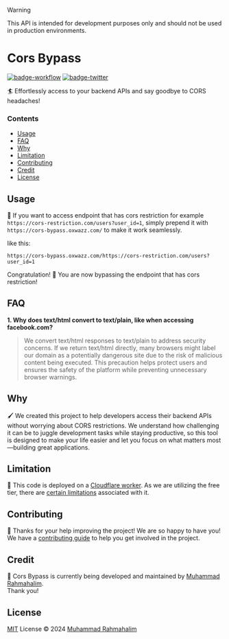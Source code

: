 > [!WARNING]
> This API is intended for development purposes only and should not be used in production environments.

# Cors Bypass

[badge-workflow]: https://img.shields.io/github/actions/workflow/status/oxwazz/cors_bypass/release.yml
[link-workflow]: https://github.com/oxwazz/cors_bypass/actions/workflows/release.yml
[badge-twitter]: https://img.shields.io/twitter/follow/oxwazz
[link-twitter]: https://x.com/oxwazz

[![badge-workflow]][link-workflow]
[![badge-twitter]][link-twitter]

🏄 Effortlessly access to your backend APIs and say goodbye to CORS headaches!

### Contents

- [Usage](#usage)
- [FAQ](#faq)
- [Why](#why)
- [Limitation](#limitation)
- [Contributing](#contributing)
- [Credit](#credit)
- [License](#license)

## Usage

🎩 If you want to access endpoint that has cors restriction for example `https://cors-restriction.com/users?user_id=1`,
simply prepend it with `https://cors-bypass.oxwazz.com/` to make it work seamlessly. 

like this:
```
https://cors-bypass.oxwazz.com/https://cors-restriction.com/users?user_id=1
```

Congratulation! 🎉 You are now bypassing the endpoint that has cors restriction!

## FAQ

**1. Why does text/html convert to text/plain, like when accessing facebook.com?**

> We convert text/html responses to text/plain to address security concerns. If we return text/html directly, 
> many browsers might label our domain as a potentially dangerous site due to the risk of malicious content being 
> executed. This precaution helps protect users and ensures the safety of the platform while preventing unnecessary 
> browser warnings.

## Why

🖌️ We created this project to help developers access their backend APIs without worrying about CORS restrictions. 
We understand how challenging it can be to juggle development tasks while staying productive, 
so this tool is designed to make your life easier and let you focus on what matters most—building great applications.

## Limitation

📐 This code is deployed on a [Cloudflare worker](https://developers.cloudflare.com/workers/languages/rust/). As we are
utilizing the free tier, there are [certain limitations](https://developers.cloudflare.com/workers/platform/limits/#worker-limits)
associated with it.

## Contributing

🎈 Thanks for your help improving the project! We are so happy to have you! We have a
[contributing guide](./CONTRIBUTING.md) to help you get involved in the project.

## Credit

📌 Cors Bypass is currently being developed and maintained by [Muhammad Rahmahalim](https://github.com/oxwazz).<br>
Thank you!

## License

[MIT](./LICENSE) License © 2024 [Muhammad Rahmahalim](https://github.com/oxwazz)
